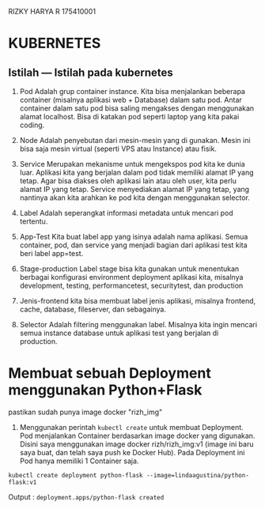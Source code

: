 RIZKY HARYA R 175410001

# KUBERNETES

## Istilah — Istilah pada kubernetes

1. Pod
Adalah grup container instance. Kita bisa menjalankan beberapa container (misalnya aplikasi web + Database) dalam satu pod. Antar container dalam satu pod bisa saling mengakses dengan menggunakan alamat localhost. Bisa di katakan pod seperti laptop yang kita pakai coding.

2. Node
Adalah penyebutan dari mesin-mesin yang di gunakan. Mesin ini bisa saja mesin virtual (seperti VPS atau Instance) atau fisik.

3. Service
Merupakan mekanisme untuk mengekspos pod kita ke dunia luar. Aplikasi kita yang berjalan dalam pod tidak memiliki alamat IP yang tetap. Agar bisa diakses oleh aplikasi lain atau oleh user, kita perlu alamat IP yang tetap. Service menyediakan alamat IP yang tetap, yang nantinya akan kita arahkan ke pod kita dengan menggunakan selector.

4. Label
Adalah seperangkat informasi metadata untuk mencari pod tertentu.

5. App-Test
Kita buat label app yang isinya adalah nama aplikasi. Semua container, pod, dan service yang menjadi bagian dari aplikasi test kita beri label app=test.

6. Stage-production
Label stage bisa kita gunakan untuk menentukan berbagai konfigurasi environment deployment aplikasi kita, misalnya development, testing, performancetest, securitytest, dan production

7. Jenis-frontend
kita bisa membuat label jenis aplikasi, misalnya frontend, cache, database, fileserver, dan sebagainya.

8. Selector
Adalah filtering menggunakan label. Misalnya kita ingin mencari semua instance database untuk aplikasi test yang berjalan di production.


# Membuat sebuah Deployment menggunakan Python+Flask
pastikan sudah punya image docker "rizh_img"

1. Menggunakan perintah ```kubectl create``` untuk membuat Deployment. Pod menjalankan Container berdasarkan image docker yang digunakan. Disini saya menggunakan image docker rizh/rizh_img:v1 (image ini baru saya buat, dan telah saya push ke Docker Hub). Pada Deployment ini Pod hanya memiliki 1 Container saja.

```kubectl create deployment python-flask --image=lindaagustina/python-flask:v1```

Output : 
```deployment.apps/python-flask created```